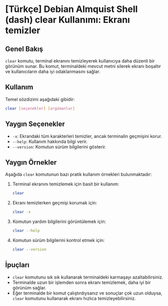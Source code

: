 # [Türkçe] Debian Almquist Shell (dash) clear Kullanımı: Ekranı temizler

## Genel Bakış
`clear` komutu, terminal ekranını temizleyerek kullanıcıya daha düzenli bir görünüm sunar. Bu komut, terminaldeki mevcut metni silerek ekranı boşaltır ve kullanıcıların daha iyi odaklanmasını sağlar.

## Kullanım
Temel sözdizimi aşağıdaki gibidir:

```bash
clear [seçenekler] [argümanlar]
```

## Yaygın Seçenekler
- `-x`: Ekrandaki tüm karakterleri temizler, ancak terminalin geçmişini korur.
- `--help`: Kullanım hakkında bilgi verir.
- `--version`: Komutun sürüm bilgilerini gösterir.

## Yaygın Örnekler
Aşağıda `clear` komutunun bazı pratik kullanım örnekleri bulunmaktadır:

1. Terminal ekranını temizlemek için basit bir kullanım:
   ```bash
   clear
   ```

2. Ekranı temizlerken geçmişi korumak için:
   ```bash
   clear -x
   ```

3. Komutun yardım bilgilerini görüntülemek için:
   ```bash
   clear --help
   ```

4. Komutun sürüm bilgilerini kontrol etmek için:
   ```bash
   clear --version
   ```

## İpuçları
- `clear` komutunu sık sık kullanarak terminaldeki karmaşayı azaltabilirsiniz.
- Terminalde uzun bir işlemden sonra ekranı temizlemek, daha iyi bir görünüm sağlar.
- Eğer terminalde bir komut çalıştırdıysanız ve sonuçlar çok uzun olduysa, `clear` komutunu kullanarak ekranı hızlıca temizleyebilirsiniz.